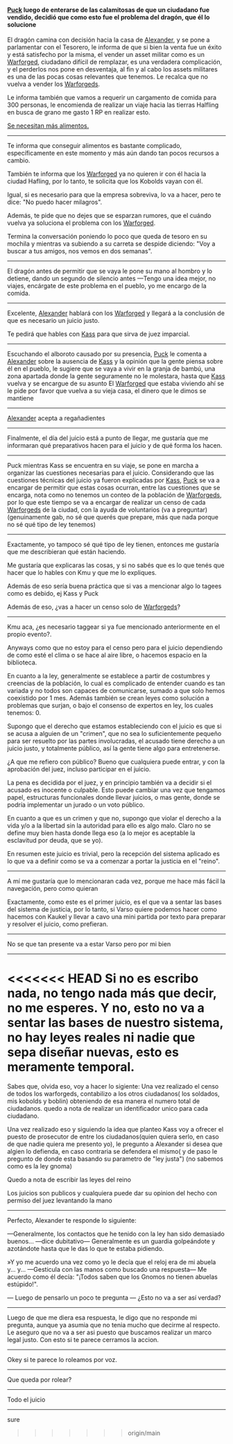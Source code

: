 #### [Puck](Puck.md) luego de enterarse de las calamitosas de que un ciudadano fue vendido, decidió que como esto fue el problema del dragón, que él lo solucione

El dragón camina con decisión hacia la casa de [Alexander](../../!EVENTOS/NPC´s/Alexander.md), y se pone a parlamentar con el Tesorero, le informa de que si bien la venta fue un éxito y está satisfecho por la misma, el vender un asset militar como es un [Warforged](../../../../Nova%20Spes/Recursos%20especiales%20y%20Assets%20del%20reino/Warforgeds.md), ciudadano difícil de remplazar, es una verdadera complicación, y el perderlos nos pone en desventaja, al fin y al cabo los assets militares es una de las pocas cosas relevantes que tenemos.  Le recalca que no vuelva a vender los [Warforgeds](../../../../Nova%20Spes/Recursos%20especiales%20y%20Assets%20del%20reino/Warforgeds.md). 

Le informa también que vamos a requerir un cargamento de comida para 300 personas, le encomienda de realizar un viaje hacia las tierras Halfling en busca de grano
me gasto 1 RP en realizar esto.

[Se necesitan más alimentos.](../../Kmu/Kass/Se%20necesitan%20mas%20alimentos..md)

---

Te informa que conseguir alimentos es bastante complicado, específicamente en este momento y más aún dando tan pocos recursos a cambio.

También te informa que los [Warforged](../../../../Nova%20Spes/Recursos%20especiales%20y%20Assets%20del%20reino/Warforgeds.md) ya no quieren ir con él hacia la ciudad Hafling, por lo tanto, te solicita que los Kobolds vayan con él.

Igual, si es necesario para que la empresa sobreviva, lo va a hacer, pero te dice: "No puedo hacer milagros".

Además, te pide que no dejes que se esparzan rumores, que el cuándo vuelva ya soluciona el problema con los [Warforged](../../../../Nova%20Spes/Recursos%20especiales%20y%20Assets%20del%20reino/Warforgeds.md).

Termina la conversación poniendo lo poco que queda de tesoro en su mochila y mientras va subiendo a su carreta se despide diciendo: "Voy a buscar a tus amigos, nos vemos en dos semanas".

---

El dragón antes de permitir que se vaya le pone su mano al hombro y lo detiene, dando un segundo de silencio antes 
—Tengo una idea mejor, no viajes, encárgate de este problema en el pueblo, yo me encargo de la comida. 

---

Excelente, [Alexander](../../!EVENTOS/NPC´s/Alexander.md) hablará con los [Warforged](../../../../Nova%20Spes/Recursos%20especiales%20y%20Assets%20del%20reino/Warforgeds.md) y llegará a la conclusión de que es necesario un juicio justo.

Te pedirá que hables con [Kass](../../Kmu/Kass/Kass.md) para que sirva de juez imparcial.

---

Escuchando el alboroto causado por su presencia, [Puck](Puck.md) le comenta a [Alexander](../../!EVENTOS/NPC´s/Alexander.md) sobre la ausencia de [Kass](../../Kmu/Kass/Kass.md) y la opinión que la gente piensa sobre él en el pueblo, le sugiere que se vaya a vivir en la granja de bambú, una zona apartada donde la gente seguramente no le molestara, hasta que [Kass](../../Kmu/Kass/Kass.md) vuelva y se encargue de su asunto
El [Warforged](../../../../Nova%20Spes/Recursos%20especiales%20y%20Assets%20del%20reino/Warforgeds.md) que estaba viviendo ahí se le pide por favor que vuelva a su vieja casa, el dinero que le dimos se mantiene

--- 

[Alexander](../../!EVENTOS/NPC´s/Alexander.md) acepta a regañadientes

---

Finalmente, el día del juicio está a punto de llegar, me gustaría que me informaran qué preparativos hacen para el juicio y de qué forma los hacen. 

---
Puck mientras Kass se encuentra en su viaje, se pone en marcha a organizar las cuestiones necesarias para el juicio.
Considerando que las cuestiones técnicas del juicio ya fueron explicadas por [Kass](../../Kmu/Kass/Kass.md), [Puck](Puck.md) se va a encargar de permitir que estas cosas ocurran, entre las cuestiones que se encarga, nota como no tenemos un conteo de la población de  [Warforgeds](../../../../Nova%20Spes/Recursos%20especiales%20y%20Assets%20del%20reino/Warforgeds.md), por lo que este tiempo se va a encargar de realizar un censo de cada  [Warforgeds](../../../../Nova%20Spes/Recursos%20especiales%20y%20Assets%20del%20reino/Warforgeds.md) de la ciudad, con la ayuda de voluntarios (va a preguntar)
(genuinamente gab, no sé que querés que prepare, más que nada porque no sé qué tipo de ley tenemos)

---

Exactamente, yo tampoco sé qué tipo de ley tienen, entonces me gustaría que me describieran qué están haciendo.

Me gustaría que explicaras las cosas, y si no sabés que es lo que tenés que hacer que lo hables con Kmu y que me lo expliques.

Además de eso sería buena práctica que si vas a mencionar algo lo tagees como es debido, ej Kass y Puck

Además de eso, ¿vas a hacer un censo solo de [Warforgeds](../../../../Nova%20Spes/Recursos%20especiales%20y%20Assets%20del%20reino/Warforgeds.md)?

---

Kmu aca, ¿es necesario taggear si ya fue mencionado anteriormente en el propio evento?.

Anyways como que no estoy para el censo pero para el juicio dependiendo de como esté el clima o se hace al aire libre, o hacemos espacio en la biblioteca.

En cuanto a la ley, generalmente se establece a partir de costumbres y creencias de la población, lo cual es complicado de entender cuando es tan variada y no todos son capaces de comunicarse, sumado a que solo hemos coexistido por 1 mes. Además también se crean leyes como solución a problemas que surjan, o bajo el consenso de expertos en ley, los cuales tenemos: 0.

Supongo que el derecho que estamos estableciendo con el juicio es que si se acusa a alguien de un "crimen", que no sea lo suficientemente pequeño para ser resuelto por las partes involucradas, el acusado tiene derecho a un juicio justo, y totalmente público, así la gente tiene algo para entretenerse.

¿A que me refiero con público? Bueno que cualquiera puede entrar, y con la aprobación del juez, incluso participar en el juicio. 

La pena es decidida por el juez, y en principio también va a decidir si el acusado es inocente o culpable. Esto puede cambiar una vez que tengamos papel, estructuras funcionales donde llevar juicios, o mas gente, donde se podría implementar un jurado o un voto público.

En cuanto a que es un crimen y que no, supongo que violar el derecho a la vida y/o a la libertad sin la autoridad para ello es algo malo. Claro no se define muy bien hasta donde llega eso (a lo mejor es aceptable la esclavitud por deuda, que se yo).

En resumen este juicio es trivial, pero la recepción del sistema aplicado es lo que va a definir como se va a comenzar a portar la justicia en el "reino".

---

A mí me gustaría que lo mencionaran cada vez, porque me hace más fácil la navegación, pero como quieran

Exactamente, como este es el primer juicio, es el que va a sentar las bases del sistema de justicia, por lo tanto, si Varso quiere podemos hacer como hacemos con Kaukel y llevar a cavo una mini partida por texto para preparar y resolver el juicio, como prefieran.

---

No se que tan presente va a estar Varso pero por mi bien

---
<<<<<<< HEAD
Si no es escribo nada, no tengo nada más que decir, no me esperes. 
Y no, esto no va a sentar las bases de nuestro sistema, no hay leyes reales ni nadie que sepa diseñar nuevas, esto es meramente temporal.
=======

Sabes que, olvida eso, voy a hacer lo sigiente:
Una vez realizado el censo de todos los warforgeds, contabilizo a los otros ciudadanos( los soldados, mis kobolds y boblin) obteniendo de esa manera el numero total de ciudadanos. quedo a nota de realizar un identificador unico para cada ciudadano.

Una vez realizado eso y siguiendo la idea que planteo Kass voy a ofrecer el puesto de prosecutor de entre los ciudadanos(quien quiera serlo, en caso de que nadie quiera me presento yo), le pregunto a Alexander si desea que algien lo defienda, en caso contraria se defendera el mismo( y de paso le pregunto de donde esta basando su parametro de "ley justa") (no sabemos como es la ley gnoma)

Quedo a nota de escribir las leyes del reino

Los juicios son publicos y cualquiera puede dar su opinion del hecho con permiso del juez levantando la mano 

---

Perfecto, Alexander te responde lo siguiente:

—Generalmente, los contactos que he tenido con la ley han sido demasiado buenos... —dice dubitativo— Generalmente es un guardia golpeándote y azotándote hasta que le das lo que te estaba pidiendo. 

»Y yo me acuerdo una vez como yo le decía que el reloj era de mi abuela y... y... —Gesticula con las manos como buscado una respuesta— Me acuerdo como él decía: "¡Todos saben que los Gnomos no tienen abuelas estúpido!".

— Luego de pensarlo un poco te pregunta —  ¿Esto no va a ser así verdad?

--- 

Luego de que me diera esa respuesta, le digo que no responde mi pregunta, aunque ya asumia que no tenia mucho que decirme al respecto. Le aseguro que no va a ser asi puesto que buscamos realizar un marco legal justo.
Con esto si te parece cerramos la accion. 

---

Okey si te parece lo roleamos por voz.

---

Que  queda por rolear?

---

Todo el juicio

---

sure 
>>>>>>> origin/main
